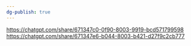 ```yaml
---
dg-publish: true
---
```

https://chatgpt.com/share/671347c0-0f90-8003-9919-bcd571799598
https://chatgpt.com/share/671347e6-b044-8003-b421-d27f9c2cb777
